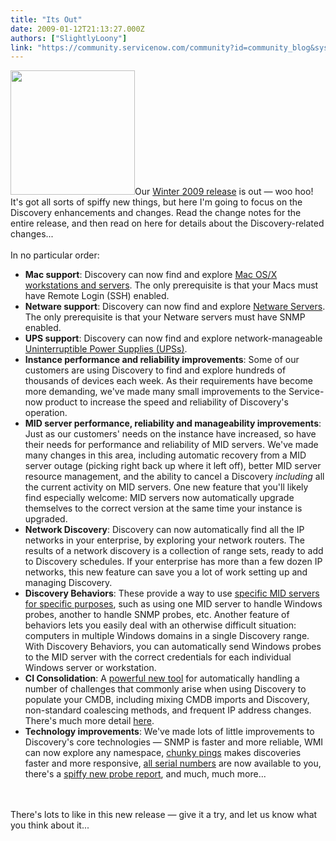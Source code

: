 ```yaml
---
title: "Its Out"
date: 2009-01-12T21:13:27.000Z
authors: ["SlightlyLoony"]
link: "https://community.servicenow.com/community?id=community_blog&sys_id=e5dda6e9dbd0dbc01dcaf3231f96197c"
---
```

<p><img  alt="" class="jive-image" src="c0d36771db50dfc0b322f4621f961950.iix" style="width: auto; height: 199px;" />Our <a title="ki.service-now.com/index.php?title=Upgrades#Winter_2009" href="http://wiki.service-now.com/index.php?title=Upgrades#Winter_2009">Winter 2009 release</a> is out — woo hoo! It's got all sorts of spiffy new things, but here I'm going to focus on the Discovery enhancements and changes. Read the change notes for the entire release, and then read on here for details about the Discovery-related changes...<!--break--><br /><br />In no particular order: <ul><li><b>Mac support</b>: Discovery can now find and explore <a title="lightlyLoony/blog/2008/12/4/1934" href="/community?id=community_blog&sys_id=10ccee25dbd0dbc01dcaf3231f96193e">Mac OS/X workstations and servers</a>. The only prerequisite is that your Macs must have Remote Login (SSH) enabled.</li><li><b>Netware support</b>: Discovery can now find and explore <a title="lightlyLoony/blog/2008/12/16/1942" href="/community?id=community_blog&sys_id=92ec6e65dbd0dbc01dcaf3231f9619fc">Netware Servers</a>. The only prerequisite is that your Netware servers must have SNMP enabled.</li><li><b>UPS support</b>: Discovery can now find and explore network-manageable <a title="lightlyLoony/blog/2008/11/18/1924" href="/community?id=community_blog&sys_id=9cfc62a5dbd0dbc01dcaf3231f961923">Uninterruptible Power Supplies (UPSs)</a>.</li><li><b>Instance performance and reliability improvements</b>: Some of our customers are using Discovery to find and explore hundreds of thousands of devices each week. As their requirements have become more demanding, we've made many small improvements to the Service-now product to increase the speed and reliability of Discovery's operation.</li><li><b>MID server performance, reliability and manageability improvements</b>: Just as our customers' needs on the instance have increased, so have their needs for performance and reliability of MID servers. We've made many changes in this area, including automatic recovery from a MID server outage (picking right back up where it left off), better MID server resource management, and the ability to cancel a Discovery <i>including</i> all the current activity on MID servers. One new feature that you'll likely find especially welcome: MID servers now automatically upgrade themselves to the correct version at the same time your instance is upgraded.</li><li><b>Network Discovery</b>: Discovery can now automatically find all the IP networks in your enterprise, by exploring your network routers. The results of a network discovery is a collection of range sets, ready to add to Discovery schedules. If your enterprise has more than a few dozen IP networks, this new feature can save you a lot of work setting up and managing Discovery.</li><li><b>Discovery Behaviors</b>: These provide a way to use <a title="lightlyLoony/blog/2008/11/17/1923" href="/community?id=community_blog&sys_id=cf8de669dbd0dbc01dcaf3231f9619fa">specific MID servers for specific purposes</a>, such as using one MID server to handle Windows probes, another to handle SNMP probes, etc. Another feature of behaviors lets you easily deal with an otherwise difficult situation: computers in multiple Windows domains in a single Discovery range. With Discovery Behaviors, you can automatically send Windows probes to the MID server with the correct credentials for each individual Windows server or workstation.</li><li><b>CI Consolidation</b>: A <a title="lightlyLoony/blog/2008/12/22/1946" href="/community?id=community_blog&sys_id=336ceea1dbd0dbc01dcaf3231f961907">powerful new tool</a> for automatically handling a number of challenges that commonly arise when using Discovery to populate your CMDB, including mixing CMDB imports and Discovery, non-standard coalescing methods, and frequent IP address changes. There's much more detail <a title="ki.service-now.com/index.php?title=Discovery_CI_Consolidation" href="http://wiki.service-now.com/index.php?title=Discovery_CI_Consolidation">here</a>.</li><li><b>Technology improvements</b>: We've made lots of little improvements to Discovery's core technologies — SNMP is faster and more reliable, WMI can now explore any namespace, <a title="lightlyLoony/blog/2008/11/20/1926" href="/community?id=community_blog&sys_id=9eac6625dbd0dbc01dcaf3231f961919">chunky pings</a> makes discoveries faster and more responsive, <a title="lightlyLoony/blog/2008/12/8/1936" href="/community?id=community_blog&sys_id=275c6aa1dbd0dbc01dcaf3231f96197e">all serial numbers</a> are now available to you, there's a <a title="lightlyLoony/blog/2008/12/3/1933" href="/community?id=community_blog&sys_id=5d5e6aaddbd0dbc01dcaf3231f96191f">spiffy new probe report</a>, and much, much more...</li></ul><br /><br />There's lots to like in this new release — give it a try, and let us know what you think about it...</p>